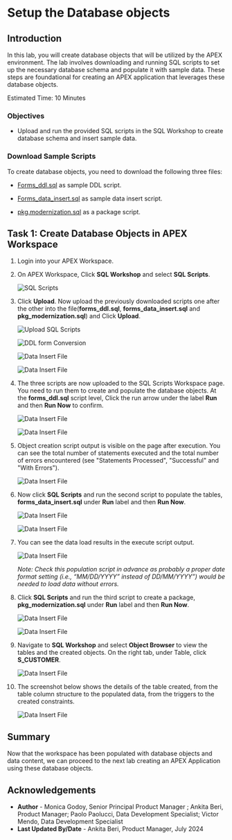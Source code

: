 # Setup the Database objects

## Introduction

In this lab, you will create database objects that will be utilized by the APEX environment. The lab involves downloading and running SQL scripts to set up the necessary database schema and populate it with sample data. These steps are foundational for creating an APEX application that leverages these database objects.

Estimated Time: 10 Minutes

### Objectives

- Upload and run the provided SQL scripts in the SQL Workshop to create database schema and insert sample data.

### Download Sample Scripts

To create database objects, you need to download the following three files:

- [Forms\_ddl.sql](https://c4u04.objectstorage.us-ashburn-1.oci.customer-oci.com/p/EcTjWk2IuZPZeNnD_fYMcgUhdNDIDA6rt9gaFj_WZMiL7VvxPBNMY60837hu5hga/n/c4u04/b/livelabsfiles/o/labfiles%2Fforms_ddl.sql) as sample DDL script.

- [Forms\_data\_insert.sql](https://c4u04.objectstorage.us-ashburn-1.oci.customer-oci.com/p/EcTjWk2IuZPZeNnD_fYMcgUhdNDIDA6rt9gaFj_WZMiL7VvxPBNMY60837hu5hga/n/c4u04/b/livelabsfiles/o/labfiles%2Fforms_data_insert.sql) as sample data insert script.

- [pkg.modernization.sql](https://c4u04.objectstorage.us-ashburn-1.oci.customer-oci.com/p/EcTjWk2IuZPZeNnD_fYMcgUhdNDIDA6rt9gaFj_WZMiL7VvxPBNMY60837hu5hga/n/c4u04/b/livelabsfiles/o/labfiles%2Fpkg_modernization.sql) as a package script.

## Task 1: Create Database Objects in APEX Workspace

1. Login into your APEX Workspace.

2. On APEX Workspace, Click **SQL Workshop** and select **SQL Scripts**.

    ![SQL Scripts](images/sql-scripts.png " ")

3. Click **Upload**. Now upload the previously downloaded scripts one after the other into the file(**forms\_ddl.sql**, **forms\_data\_insert.sql** and **pkg_modernization.sql**) and Click **Upload**.

    ![Upload SQL Scripts](images/upload-script.png " ")

    ![DDL form Conversion](images/forms-ddl.png " ")

    ![Data Insert File](images/forms-data-insert.png " ")

    ![Data Insert File](images/pkg.png " ")

4. The three scripts are now uploaded to the SQL Scripts Workspace page. You need to run them to create and populate the database objects. At the **forms\_ddl.sql** script level, Click the run arrow under the label **Run** and then **Run Now** to confirm.

    ![Data Insert File](images/run-forms-ddl.png " ")

    ![Data Insert File](images/run-now-forms-ddl.png " ")

5. Object creation script output is visible on the page after execution. You can see the total number of statements executed and the total number of errors encountered (see "Statements Processed", "Successful" and "With Errors").

    ![Data Insert File](images/sql-script.png " ")

6. Now click **SQL Scripts** and run the second script to populate the tables, **forms\_data\_insert.sql** under **Run** label and then **Run Now**.

    ![Data Insert File](images/run-data-insertt.png " ")

    ![Data Insert File](images/run-now-data-insertt.png " ")

7. You can see the data load results in the execute script output.

    ![Data Insert File](images/successful-data-insert.png " ")

    *Note: Check this population script in advance as probably a proper date format setting (i.e., “MM/DD/YYYY” instead of DD/MM/YYYY”) would be needed to load data without errors.*

8. Click **SQL Scripts** and run the third script to create a package, **pkg_modernization.sql** under **Run** label and then **Run Now**.

    ![Data Insert File](images/run-pkg.png " ")

    ![Data Insert File](images/run-now-pkg.png " ")

9. Navigate to **SQL Workshop** and select **Object Browser** to view the tables and the created objects. On the right tab, under Table, click **S\_CUSTOMER**.

    ![Data Insert File](images/navigate-object.png " ")

10. The screenshot below shows the details of the table created, from the table column structure to the populated data, from the triggers to the created constraints.

    ![Data Insert File](images/customer-data.png " ")

## Summary

Now that the workspace has been populated with database objects and data content, we can proceed to the next lab creating an APEX Application using these database objects.

## Acknowledgements

- **Author** - Monica Godoy, Senior Principal Product Manager ; Ankita Beri, Product Manager; Paolo Paolucci, Data Development Specialist; Victor Mendo, Data Development Specialist
- **Last Updated By/Date** - Ankita Beri, Product Manager, July 2024
